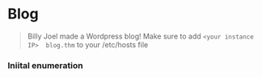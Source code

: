 # Blog
> Billy Joel made a Wordpress blog!
> Make sure to add ```<your instance IP>  blog.thm``` to your /etc/hosts file
### Iniital enumeration


